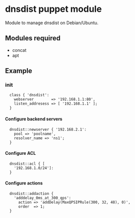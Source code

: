 # dnsdist puppet module

Module to manage dnsdist on Debian/Ubuntu.

## Modules required
- concat
- apt

## Example

### init

```
  class { 'dnsdist':
    webserver        => '192.168.1.1:80',
    listen_addresess => [ '192.168.1.1' ];
  }
```
#### Configure backend servers
```
  dnsdist::newserver { '192.168.2.1': 
    pool => 'poolname',
    resolver_name => 'ns1';
  }
```

#### Configure ACL
```
  dnsdist::acl { [
    '192.168.1.0/24']:
  }
```

#### Configure actions
```
  dnsdist::addaction {
    'adddelay_0ms_at_300_qps':
      action => 'addDelay(MaxQPSIPRule(300, 32, 48), 0)',
      order  => 1;
  }
```


